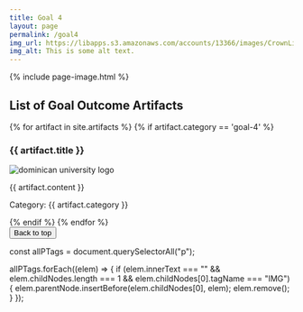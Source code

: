 ```yaml
---
title: Goal 4
layout: page
permalink: /goal4
img_url: https://libapps.s3.amazonaws.com/accounts/13366/images/CrownLibraryBanner5.jpg
img_alt: This is some alt text.
---
```

{% include page-image.html %}

<h2>List of Goal Outcome Artifacts</h2>
{% for artifact in site.artifacts %}
{% if artifact.category == 'goal-4' %}
<h3>{{ artifact.title }}</h3>
<p><img src="{{ artifact.image }}" alt="dominican university logo"/></p>
<p>{{ artifact.content }}</p>
<p>Category: {{ artifact.category }}</p>
{% endif %}
{% endfor %}

<div class="myButton">
<form>
    <input type="BUTTON" value="Back to top" onclick="window.location.href='#top'">
</form>
</div>

const allPTags = document.querySelectorAll("p");

allPTags.forEach((elem) => {
    if (elem.innerText === "" && elem.childNodes.length === 1 && elem.childNodes[0].tagName === "IMG") {
        elem.parentNode.insertBefore(elem.childNodes[0], elem);
        elem.remove();
    }
});